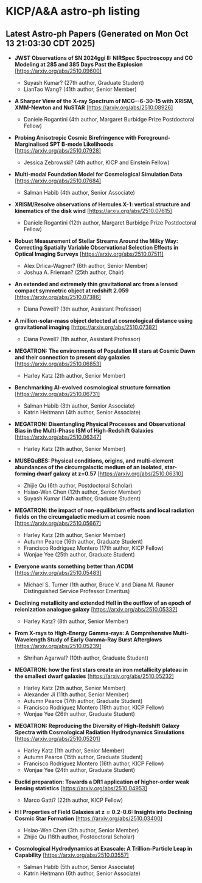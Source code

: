 # KICP/A&A astro-ph listing

## Latest Astro-ph Papers (Generated on Mon Oct 13 21:03:30 CDT 2025)

- **JWST Observations of SN 2024ggi II: NIRSpec Spectroscopy and CO Modeling at 285 and 385 Days Past the Explosion**
[https://arxiv.org/abs/2510.09600]
  + Suyash Kumar? (27th author, Graduate Student)
  + LianTao Wang? (41th author, Senior Member)

- **A Sharper View of the X-ray Spectrum of MCG--6-30-15 with XRISM, XMM-Newton and NuSTAR**
[https://arxiv.org/abs/2510.08926]
  + Daniele Rogantini (4th author, Margaret Burbidge Prize Postdoctoral Fellow)

- **Probing Anisotropic Cosmic Birefringence with Foreground-Marginalised SPT B-mode Likelihoods**
[https://arxiv.org/abs/2510.07928]
  + Jessica Zebrowski? (4th author, KICP and Einstein Fellow)

- **Multi-modal Foundation Model for Cosmological Simulation Data**
[https://arxiv.org/abs/2510.07684]
  + Salman Habib (4th author, Senior Associate)

- **XRISM/Resolve observations of Hercules X-1: vertical structure and kinematics of the disk wind**
[https://arxiv.org/abs/2510.07615]
  + Daniele Rogantini (12th author, Margaret Burbidge Prize Postdoctoral Fellow)

- **Robust Measurement of Stellar Streams Around the Milky Way: Correcting Spatially Variable Observational Selection Effects in Optical Imaging Surveys**
[https://arxiv.org/abs/2510.07511]
  + Alex Drlica-Wagner? (6th author, Senior Member)
  + Joshua A. Frieman? (25th author, Chair)

- **An extended and extremely thin gravitational arc from a lensed compact symmetric object at redshift 2.059**
[https://arxiv.org/abs/2510.07386]
  + Diana Powell? (3th author, Assistant Professor)

- **A million-solar-mass object detected at cosmological distance using gravitational imaging**
[https://arxiv.org/abs/2510.07382]
  + Diana Powell? (1th author, Assistant Professor)

- **MEGATRON: The environments of Population III stars at Cosmic Dawn and their connection to present day galaxies**
[https://arxiv.org/abs/2510.06853]
  + Harley Katz (2th author, Senior Member)

- **Benchmarking AI-evolved cosmological structure formation**
[https://arxiv.org/abs/2510.06731]
  + Salman Habib (3th author, Senior Associate)
  + Katrin Heitmann (4th author, Senior Associate)

- **MEGATRON: Disentangling Physical Processes and Observational Bias in the Multi-Phase ISM of High-Redshift Galaxies**
[https://arxiv.org/abs/2510.06347]
  + Harley Katz (2th author, Senior Member)

- **MUSEQuBES: Physical conditions, origins, and multi-element abundances of the circumgalactic medium of an isolated, star-forming dwarf galaxy at z=0.57**
[https://arxiv.org/abs/2510.06310]
  + Zhijie Qu (6th author, Postdoctoral Scholar)
  + Hsiao-Wen Chen (12th author, Senior Member)
  + Suyash Kumar (14th author, Graduate Student)

- **MEGATRON: the impact of non-equilibrium effects and local radiation fields on the circumgalactic medium at cosmic noon**
[https://arxiv.org/abs/2510.05667]
  + Harley Katz (2th author, Senior Member)
  + Autumn Pearce (16th author, Graduate Student)
  + Francisco Rodriguez Montero (17th author, KICP Fellow)
  + Wonjae Yee (25th author, Graduate Student)

- **Everyone wants something better than $Λ$CDM**
[https://arxiv.org/abs/2510.05483]
  + Michael S. Turner (1th author, Bruce V. and Diana M. Rauner Distinguished Service Professor Emeritus)

- **Declining metallicity and extended HeII in the outflow of an epoch of reionization analogue galaxy**
[https://arxiv.org/abs/2510.05332]
  + Harley Katz? (8th author, Senior Member)

- **From X-rays to High-Energy Gamma-rays: A Comprehensive Multi-Wavelength Study of Early Gamma-Ray Burst Afterglows**
[https://arxiv.org/abs/2510.05239]
  + Shrihan Agarwal? (10th author, Graduate Student)

- **MEGATRON: how the first stars create an iron metallicity plateau in the smallest dwarf galaxies**
[https://arxiv.org/abs/2510.05232]
  + Harley Katz (2th author, Senior Member)
  + Alexander Ji (11th author, Senior Member)
  + Autumn Pearce (17th author, Graduate Student)
  + Francisco Rodriguez Montero (19th author, KICP Fellow)
  + Wonjae Yee (26th author, Graduate Student)

- **MEGATRON: Reproducing the Diversity of High-Redshift Galaxy Spectra with Cosmological Radiation Hydrodynamics Simulations**
[https://arxiv.org/abs/2510.05201]
  + Harley Katz (1th author, Senior Member)
  + Autumn Pearce (15th author, Graduate Student)
  + Francisco Rodriguez Montero (16th author, KICP Fellow)
  + Wonjae Yee (24th author, Graduate Student)

- **Euclid preparation: Towards a DR1 application of higher-order weak lensing statistics**
[https://arxiv.org/abs/2510.04953]
  + Marco Gatti? (22th author, KICP Fellow)

- **H I Properties of Field Galaxies at $\boldsymbol{z\approx 0.2}$-0.6: Insights into Declining Cosmic Star Formation**
[https://arxiv.org/abs/2510.03400]
  + Hsiao-Wen Chen (3th author, Senior Member)
  + Zhijie Qu (18th author, Postdoctoral Scholar)

- **Cosmological Hydrodynamics at Exascale: A Trillion-Particle Leap in Capability**
[https://arxiv.org/abs/2510.03557]
  + Salman Habib (5th author, Senior Associate)
  + Katrin Heitmann (6th author, Senior Associate)

